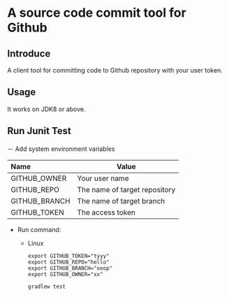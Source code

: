 # A source code commit tool for Github


## Introduce
A client tool for committing code to Github repository with your user token.


## Usage

It works on JDK8 or above.

## Run Junit Test

－ Add system environment variables

|Name| Value|
| :--- | ---|
| GITHUB_OWNER| Your user name|
|GITHUB_REPO| The name of target repository|
|GITHUB_BRANCH| The name of target branch  |
|GITHUB_TOKEN| The access token|
 

- Run command:

  - Linux
    ```shell
    export GITHUB_TOKEN="tyyy"
    export GITHUB_REPO="hello"
    export GITHUB_BRANCH="ooop" 
    export GITHUB_OWNER="xx"

    gradlew test
    ```


